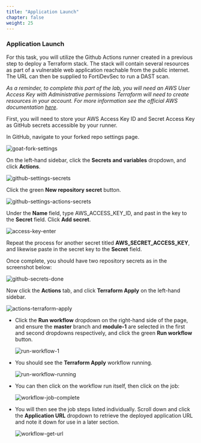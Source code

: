 ```yaml
---
title: "Application Launch"
chapter: false
weight: 25
---
```


### Application Launch

For this task, you will utilize the Github Actions runner created in a previous step to deploy a Terraform stack. The stack will contain several resources as part of a vulnerable web application reachable from the public internet. The URL can then be supplied to FortiDevSec to run a DAST scan.

*As a reminder, to complete this part of the lab, you will need an AWS User Access Key with Administrative permissions Terraform will need to create resources in your account. For more information see the official AWS documentation [here](https://docs.aws.amazon.com/IAM/latest/UserGuide/id_credentials_access-keys.html)*.

First, you will need to store your AWS Access Key ID and Secret Access Key as GitHub secrets accessible by your runner. 

In GitHub, navigate to your forked repo settings page.

![goat-fork-settings](/images/goat-fork-settings.png)

On the left-hand sidebar, click the **Secrets and variables** dropdown, and click **Actions**.

![github-settings-secrets](/images/github-settings-secrets.png)

Click the green **New repository secret** button.

![github-settings-actions-secrets](/images/github-settings-actions-secrets.png)

Under the **Name** field, type AWS_ACCESS_KEY_ID, and past in the key to the **Secret** field. Click **Add secret**.

![access-key-enter](/images/access-key-enter.png)

Repeat the process for another secret titled **AWS_SECRET_ACCESS_KEY**, and likewise paste in the secret key to the **Secret** field.

Once complete, you should have two repository secrets as in the screenshot below:

![github-secrets-done](/images/github-secrets-done.png)

Now click the **Actions** tab, and click **Terraform Apply** on the left-hand sidebar.

![actions-terraform-apply](/images/actions-terraform-apply.png)

* Click the **Run workflow** dropdown on the right-hand side of the page, and ensure the **master** branch and **module-1** are selected in the first and second dropdowns respectively, and click the green **Run workflow** button.

    ![run-workflow-1](/images/run-workflow-1.png)

* You should see the **Terraform Apply** workflow running.

    ![run-workflow-running](/images/run-workflow-running.png)

* You can then click on the workflow run itself, then click on the job:

    ![workflow-job-complete](/images/workflow-job-complete.png)

* You will then see the job steps listed individually. Scroll down and click the **Application URL** dropdown to retrieve the deployed application URL and note it down for use in a later section.

    ![workflow-get-url](/images/workflow-get-url.png)
